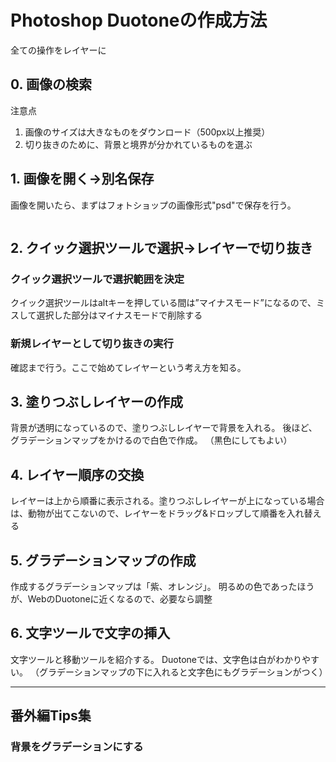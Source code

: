 # Photoshop Duotoneの作成方法

全ての操作をレイヤーに

## 0. 画像の検索

注意点

1. 画像のサイズは大きなものをダウンロード（500px以上推奨）
2. 切り抜きのために、背景と境界が分かれているものを選ぶ

## 1. 画像を開く→別名保存

画像を開いたら、まずはフォトショップの画像形式"psd"で保存を行う。

![]()


## 2. クイック選択ツールで選択→レイヤーで切り抜き

### クイック選択ツールで選択範囲を決定
クイック選択ツールはaltキーを押している間は”マイナスモード”になるので、ミスして選択した部分はマイナスモードで削除する

### 新規レイヤーとして切り抜きの実行

確認まで行う。ここで始めてレイヤーという考え方を知る。

## 3. 塗りつぶしレイヤーの作成
背景が透明になっているので、塗りつぶしレイヤーで背景を入れる。
後ほど、グラデーションマップをかけるので白色で作成。
（黒色にしてもよい）

## 4. レイヤー順序の交換

レイヤーは上から順番に表示される。塗りつぶしレイヤーが上になっている場合は、動物が出てこないので、レイヤーをドラッグ&ドロップして順番を入れ替える

## 5. グラデーションマップの作成

作成するグラデーションマップは「紫、オレンジ」。
明るめの色であったほうが、WebのDuotoneに近くなるので、必要なら調整

## 6. 文字ツールで文字の挿入

文字ツールと移動ツールを紹介する。
Duotoneでは、文字色は白がわかりやすい。
（グラデーションマップの下に入れると文字色にもグラデーションがつく）


---


## 番外編Tips集

### 背景をグラデーションにする